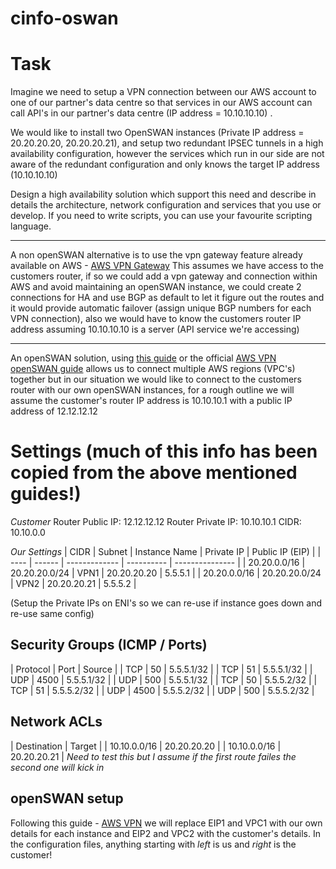 # cinfo-oswan

# Task
Imagine we need to setup a VPN connection between our AWS account to one of our partner's data centre so that services in our AWS account can call API's in our partner's data centre (IP address = 10.10.10.10) .

We would like to install two OpenSWAN instances (Private IP address = 20.20.20.20, 20.20.20.21), and setup two redundant IPSEC tunnels in a high availability configuration, however the services which run in our side are not aware of the redundant configuration and only knows the target IP address (10.10.10.10)

Design a high availability solution which support this need and describe in details  the architecture, network configuration and services that you use or develop. If you need to write scripts, you can use your favourite scripting language.

---

A non openSWAN alternative is to use the vpn gateway feature already available on AWS - [AWS VPN Gateway](http://docs.aws.amazon.com/AmazonVPC/latest/UserGuide/VPC_VPN.html)
This assumes we have access to the customers router, if so we could add a vpn gateway and connection within AWS and avoid maintaining an openSWAN instance, we could create 2 connections for HA and use BGP as default to let it figure out the routes and it would provide automatic failover (assign unique BGP numbers for each VPN connection), also we would have to know the customers router IP address assuming 10.10.10.10 is a server (API service we're accessing)

---

An openSWAN solution, using [this guide](http://walkintocloud.com/index.php/2016/06/16/openswan-connecting-two-vpcs-different-regions-amazon-aws/) or the official [AWS VPN openSWAN guide](https://aws.amazon.com/articles/5472675506466066) allows us to connect multiple AWS regions (VPC's) together but in our situation we would like to connect to the customers router with our own openSWAN instances, for a rough outline we will assume the customer's router IP address is 10.10.10.1 with a public IP address of 12.12.12.12

# Settings (much of this info has been copied from the above mentioned guides!)

_Customer_
Router Public IP: 12.12.12.12
Router Private IP: 10.10.10.1
CIDR: 10.10.0.0

_Our Settings_
| CIDR | Subnet | Instance Name | Private IP | Public IP (EIP) |
| ---- | ------ | ------------- | ---------- | --------------- |
| 20.20.0.0/16 | 20.20.20.0/24 | VPN1 | 20.20.20.20 | 5.5.5.1 |
| 20.20.0.0/16 | 20.20.20.0/24 | VPN2 | 20.20.20.21 | 5.5.5.2 |

(Setup the Private IPs on ENI's so we can re-use if instance goes down and re-use same config)

## Security Groups (ICMP / Ports)

| Protocol | Port | Source |
| TCP | 50   | 5.5.5.1/32 |
| TCP | 51   | 5.5.5.1/32 |
| UDP | 4500 | 5.5.5.1/32 |
| UDP | 500  | 5.5.5.1/32 |
| TCP | 50   | 5.5.5.2/32 |
| TCP | 51   | 5.5.5.2/32 |
| UDP | 4500 | 5.5.5.2/32 |
| UDP | 500  | 5.5.5.2/32 |

## Network ACLs

| Destination | Target |
| 10.10.0.0/16 | 20.20.20.20 |
| 10.10.0.0/16 | 20.20.20.21 | *Need to test this but I assume if the first route failes the second one will kick in*

## openSWAN setup

Following this guide - [AWS VPN](https://aws.amazon.com/articles/5472675506466066) we will replace EIP1 and VPC1 with our own details for each instance and EIP2 and VPC2 with the customer's details.
In the configuration files, anything starting with *left* is us and *right* is the customer!

